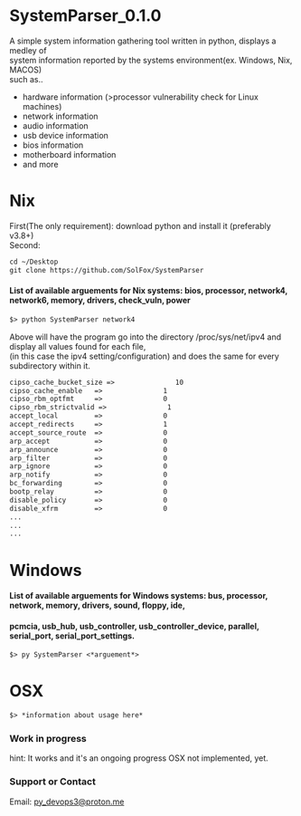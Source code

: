 # SystemParser_0.1.0

A simple system information gathering tool written in python, displays a medley of<br>
system information reported by the systems environment(ex. Windows, Nix, MACOS)<br> 
such as..
- hardware information (>processor vulnerability check for Linux machines)
- network information
- audio information
- usb device information
- bios information
- motherboard information
- and more 

# Nix
First(The only requirement): download python and install it (preferably v3.8+)<br>
Second: 
```markdown
cd ~/Desktop
git clone https://github.com/SolFox/SystemParser
```

#### List of available arguements for Nix systems: bios, processor, network4, network6, memory, drivers, check_vuln, power
```markdown
$> python SystemParser network4
```
Above will have the program go into the directory /proc/sys/net/ipv4 and display all values found for each file,<br>
(in this case the ipv4 setting/configuration) and does the same for every subdirectory within it.

```markdown
cipso_cache_bucket_size =>               10              
cipso_cache_enable   =>               1               
cipso_rbm_optfmt     =>               0               
cipso_rbm_strictvalid =>               1               
accept_local         =>               0               
accept_redirects     =>               1               
accept_source_route  =>               0               
arp_accept           =>               0               
arp_announce         =>               0               
arp_filter           =>               0               
arp_ignore           =>               0               
arp_notify           =>               0               
bc_forwarding        =>               0               
bootp_relay          =>               0               
disable_policy       =>               0               
disable_xfrm         =>               0
...
...
...
```

# Windows
#### List of available arguements for Windows systems: bus, processor, network, memory, drivers, sound, floppy, ide,
#### pcmcia, usb_hub, usb_controller, usb_controller_device, parallel, serial_port, serial_port_settings.
```markdown
$> py SystemParser <*arguement*>
```

# OSX
```markdown
$> *information about usage here*
```

### Work in progress
hint: It works and it's an ongoing progress
OSX not implemented, yet.

### Support or Contact
Email: py_devops3@proton.me
